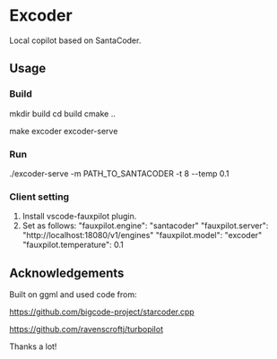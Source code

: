 # Excoder

Local copilot based on SantaCoder.

## Usage

### Build

mkdir build
cd build
cmake ..

make excoder excoder-serve

### Run

./excoder-serve -m PATH_TO_SANTACODER -t 8 --temp 0.1

### Client setting

1. Install vscode-fauxpilot plugin.
2. Set as follows:
   "fauxpilot.engine": "santacoder"
   "fauxpilot.server": "http://localhost:18080/v1/engines"
   "fauxpilot.model": "excoder"
   "fauxpilot.temperature": 0.1

## Acknowledgements

Built on ggml and used code from:

https://github.com/bigcode-project/starcoder.cpp

https://github.com/ravenscroftj/turbopilot

Thanks a lot!

